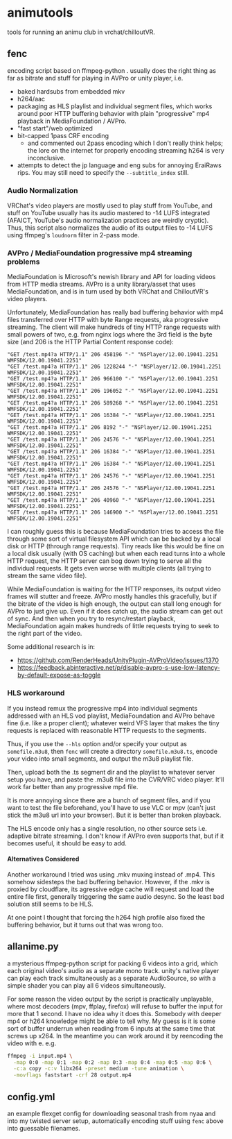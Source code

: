 # animutools

tools for running an animu club in vrchat/chilloutVR.

## fenc

encoding script based on ffmpeg-python . usually does the right thing as far as
bitrate and stuff for playing in AVPro or unity player, i.e.

- baked hardsubs from embedded mkv
- h264/aac
- packaging as HLS playlist and individual segment files, which works around
  poor HTTP buffering behavior with plain "progressive" mp4 playback
  in MediaFoundation / AVPro.
- "fast start"/web optimized
- bit-capped 1pass CRF encoding
  - and commented out 2pass encoding which I don't really think helps; the
    lore on the internet for properly encoding streaming h264 is very
    inconclusive.
- attempts to detect the jp language and eng subs for annoying EraiRaws rips.
  You may still need to specify the `--subtitle_index` still.

### Audio Normalization

VRChat's video players are mostly used to play stuff from YouTube, and stuff
on YouTube usually has its audio mastered to -14 LUFS integrated (AFAICT, YouTube's
audio normalization practices are weirdly cryptic). Thus, this script also
normalizes the audio of its output files to -14 LUFS using ffmpeg's `loudnorm`
filter in 2-pass mode.

### AVPro / MediaFoundation progressive mp4 streaming problems

MediaFoundation is Microsoft's newish library and API for loading videos from
HTTP media streams. AVPro is a unity library/asset that uses MediaFoundation,
and is in turn used by both VRChat and ChilloutVR's video players.

Unfortunately, MediaFoundation has really bad buffering behavior with mp4 files
transferred over HTTP with byte Range requests, aka progressive streaming. The
client will make hundreds of tiny HTTP range requests with small powers of two,
e.g. from nginx logs where the 3rd field is the byte size (and 206 is the HTTP
Partial Content response code):

```
"GET /test.mp4?a HTTP/1.1" 206 458196 "-" "NSPlayer/12.00.19041.2251 WMFSDK/12.00.19041.2251"
"GET /test.mp4?a HTTP/1.1" 206 1228244 "-" "NSPlayer/12.00.19041.2251 WMFSDK/12.00.19041.2251"
"GET /test.mp4?a HTTP/1.1" 206 966100 "-" "NSPlayer/12.00.19041.2251 WMFSDK/12.00.19041.2251"
"GET /test.mp4?a HTTP/1.1" 206 196052 "-" "NSPlayer/12.00.19041.2251 WMFSDK/12.00.19041.2251"
"GET /test.mp4?a HTTP/1.1" 206 589268 "-" "NSPlayer/12.00.19041.2251 WMFSDK/12.00.19041.2251"
"GET /test.mp4?a HTTP/1.1" 206 16384 "-" "NSPlayer/12.00.19041.2251 WMFSDK/12.00.19041.2251"
"GET /test.mp4?a HTTP/1.1" 206 8192 "-" "NSPlayer/12.00.19041.2251 WMFSDK/12.00.19041.2251"
"GET /test.mp4?a HTTP/1.1" 206 24576 "-" "NSPlayer/12.00.19041.2251 WMFSDK/12.00.19041.2251"
"GET /test.mp4?a HTTP/1.1" 206 16384 "-" "NSPlayer/12.00.19041.2251 WMFSDK/12.00.19041.2251"
"GET /test.mp4?a HTTP/1.1" 206 16384 "-" "NSPlayer/12.00.19041.2251 WMFSDK/12.00.19041.2251"
"GET /test.mp4?a HTTP/1.1" 206 24576 "-" "NSPlayer/12.00.19041.2251 WMFSDK/12.00.19041.2251"
"GET /test.mp4?a HTTP/1.1" 206 24576 "-" "NSPlayer/12.00.19041.2251 WMFSDK/12.00.19041.2251"
"GET /test.mp4?a HTTP/1.1" 206 40960 "-" "NSPlayer/12.00.19041.2251 WMFSDK/12.00.19041.2251"
"GET /test.mp4?a HTTP/1.1" 206 146900 "-" "NSPlayer/12.00.19041.2251 WMFSDK/12.00.19041.2251"
```

I can roughly guess this is because MediaFoundation tries to access the file
through some sort of virtual filesystem API which can be backed by a local disk
or HTTP (through range requests). Tiny reads like this would be fine on a local
disk usually (with OS caching) but when each read turns into a whole HTTP
request, the HTTP server can bog down trying to serve all the individual
requests. It gets even worse with multiple clients (all trying to stream the
same video file).

While MediaFoundation is waiting for the HTTP responses, its output video
frames will stutter and freeze. AVPro mostly handles this gracefully, but if
the bitrate of the video is high enough, the output can stall long enough for
AVPro to just give up. Even if it does catch up, the audio stream can get out
of sync. And then when you try to resync/restart playback, MediaFoundation
again makes hundreds of little requests trying to seek to the right part of the
video.

Some additional research is in:

- https://github.com/RenderHeads/UnityPlugin-AVProVideo/issues/1370
- https://feedback.abinteractive.net/p/disable-avpro-s-use-low-latency-by-default-expose-as-toggle

### HLS workaround

If you instead remux the progressive mp4 into individual segments addressed
with an HLS vod playlist, MediaFoundation and AVPro behave fine (i.e. like a
proper client); whatever weird VFS layer that makes the tiny requests is
replaced with reasonable HTTP requests to the segments.

Thus, if you use the `--hls` option and/or specify your output as
`somefile.m3u8`, then `fenc` will create a directory `somefile.m3u8.ts`, encode
your video into small segments, and output the m3u8 playlist file.

Then, upload both the .ts segment dir and the playlist to whatever server setup
you have, and paste the .m3u8 file into the CVR/VRC video player. It'll work
far better than any progressive mp4 file.

It is more annoying since there are a bunch of segment files, and if you want
to test the file beforehand, you'll have to use VLC or mpv (can't just stick
the m3u8 url into your browser). But it is better than broken playback.

The HLS encode only has a single resolution, no other source sets i.e. adaptive
bitrate streaming. I don't know if AVPro even supports that, but if it becomes
useful, it should be easy to add.

#### Alternatives Considered

Another workaround I tried was using .mkv muxing instead of .mp4. This somehow
sidesteps the bad buffering behavior. However, if the .mkv is proxied by
cloudflare, its agressive edge cache will request and load the entire file
first, generally triggering the same audio desync. So the least bad solution
still seems to be HLS.

At one point I thought that forcing the h264 high profile also fixed the
buffering behavior, but it turns out that was wrong too.

## allanime.py

a mysterious ffmpeg-python script for packing 6 videos into a grid, which each
original video's audio as a separate mono track. unity's native player can
play each track simultaneously as a separate AudioSource, so with a simple shader
you can play all 6 videos simultaneously.

For some reason the video output by the script is practically unplayable, where
most decoders (mpv, ffplay, firefox) will refuse to buffer the input for more
that 1 second. I have no idea why it does this. Somebody with deeper mp4 or
h264 knowledge might be able to tell why. My guess is it is some sort of buffer
underrun when reading from 6 inputs at the same time that screws up x264. In
the meantime you can work around it by reencoding the video with e. e.g.

```sh
ffmpeg -i input.mp4 \
  -map 0:0 -map 0:1 -map 0:2 -map 0:3 -map 0:4 -map 0:5 -map 0:6 \
  -c:a copy -c:v libx264 -preset medium -tune animation \
  -movflags faststart -crf 28 output.mp4
```

## config.yml

an example flexget config for downloading seasonal trash from nyaa and into my
twisted server setup, automatically encoding stuff using `fenc` above into
guessable filenames.
